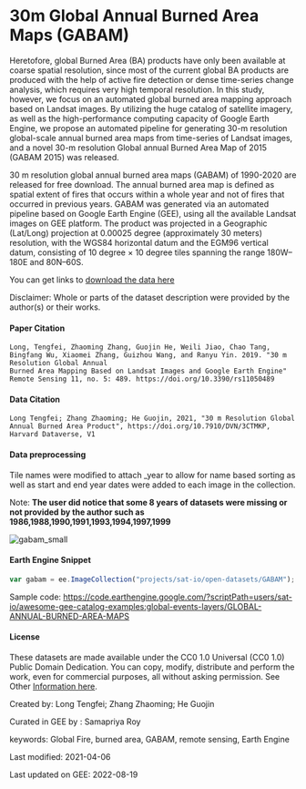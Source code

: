 # 30m Global Annual Burned Area Maps (GABAM)

Heretofore, global Burned Area (BA) products have only been available at coarse spatial resolution, since most of the current global BA products are produced with the help of active fire detection or dense time-series change analysis, which requires very high temporal resolution. In this study, however, we focus on an automated global burned area mapping approach based on Landsat images. By utilizing the huge catalog of satellite imagery, as well as the high-performance computing capacity of Google Earth Engine, we propose an automated pipeline for generating 30-m resolution global-scale annual burned area maps from time-series of Landsat images, and a novel 30-m resolution Global annual Burned Area Map of 2015 (GABAM 2015) was released.

30 m resolution global annual burned area maps (GABAM) of 1990-2020 are released for free download. The annual burned area map is defined as spatial extent of fires that occurs within a whole year and not of fires that occurred in previous years. GABAM was generated via an automated pipeline based on Google Earth Engine (GEE), using all the available Landsat images on GEE platform. The product was projected in a Geographic (Lat/Long) projection at 0.00025 degree​​ (approximately 30 meters) resolution, with the WGS84 horizontal datum and the EGM96 vertical datum, consisting of 10 degree × 10 degree tiles spanning the range 180W–180E and 80N–60S.

You can get links to [download the data here](https://vapd.gitlab.io/post/gabam/)

Disclaimer: Whole or parts of the dataset description were provided by the author(s) or their works.


#### Paper Citation

```
Long, Tengfei, Zhaoming Zhang, Guojin He, Weili Jiao, Chao Tang, Bingfang Wu, Xiaomei Zhang, Guizhou Wang, and Ranyu Yin. 2019. "30 m Resolution Global Annual
Burned Area Mapping Based on Landsat Images and Google Earth Engine" Remote Sensing 11, no. 5: 489. https://doi.org/10.3390/rs11050489
```
#### Data Citation

```
Long Tengfei; Zhang Zhaoming; He Guojin, 2021, "30 m Resolution Global Annual Burned Area Product", https://doi.org/10.7910/DVN/3CTMKP, Harvard Dataverse, V1
```

#### Data preprocessing

Tile names were modified to attach _year to allow for name based sorting as well as start and end year dates were added to each image in the collection.

Note: **The user did notice that some 8 years of datasets were missing or not provided by the author such as 1986,1988,1990,1991,1993,1994,1997,1999**


![gabam_small](https://user-images.githubusercontent.com/6677629/185780108-5a610321-54d4-4c1f-afaf-a81ffb4b6583.gif)

#### Earth Engine Snippet

```js
var gabam = ee.ImageCollection("projects/sat-io/open-datasets/GABAM");
```

Sample code: https://code.earthengine.google.com/?scriptPath=users/sat-io/awesome-gee-catalog-examples:global-events-layers/GLOBAL-ANNUAL-BURNED-AREA-MAPS

#### License

These datasets are made available under the CC0 1.0 Universal (CC0 1.0) Public Domain Dedication. You can copy, modify, distribute and perform the work, even for commercial purposes, all without asking permission. See Other [Information here](https://doi.org/10.7910/DVN/3CTMKP).

Created by: Long Tengfei; Zhang Zhaoming; He Guojin

Curated in GEE by : Samapriya Roy

keywords: Global Fire, burned area, GABAM, remote sensing, Earth Engine

Last modified: 2021-04-06

Last updated on GEE: 2022-08-19
